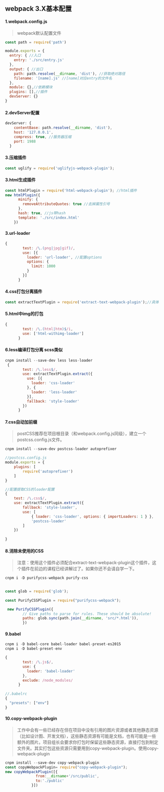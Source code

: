 ## webpack 3.X基本配置
#### 1.webpack.config.js
> webpack默认配置文件 
```javascript
const path = require('path')

module.exports = {
  entry: { //入口
    entry: './src/entry.js'
  },
  output: { //出口
    path: path.resolve(__dirname, 'dist'), //获取绝对路径
    filename: '[name].js' //[name]对应entry的文件名
  },
  module: {},//依赖模块
  plugins: [],//插件
  devServer: {}
}
```

#### 2.devServer配置
```javascript
devServer: {
    contentBase: path.resolve(__dirname, 'dist'),
    host: '127.0.0.1',
    compress: true, //服务器压缩
    port: 1988
  }
```

#### 3.压缩插件
```javascript
const uglify = require('uglifyjs-webpack-plugin');
```

#### 3.html生成插件
```javascript
const htmlPlugin = require('html-webpack-plugin'); //html插件
new htmlPlugin({
      minify: {
        removeAttributeQuotes: true //去掉属性引号
      },
      hash: true, //js带hash
      template: './src/index.html'
    })
```

#### 3.url-loader
```javascript
{
        test: /\.(png|jpg|gif)/,
        use: [{
          loader: 'url-loader', //配置options
          options: {
            limit: 1000
          }
        }]
      }
```
#### 4.css打包分离插件
```javascript
const extractTextPlugin = require('extract-text-webpack-plugin');//具体差异对比commit diff
```

#### 5.html中img的打包
```javascript
{
        test: /\.(html|htm)$/i,
        use: ['html-withimg-loader']
      }
```

#### 6.less编译打包分离 scss类似
```javascript
cnpm install --save-dev less less-loader
 {
        test: /\.less$/,
        use: extractTextPlugin.extract({
          use: [{
            loader: 'css-loader'
          }, {
            loader: 'less-loader'
          }],
          fallback: 'style-loader'
        })
      }
```

#### 7.css自动加前缀
>postCSS推荐在项目根目录（和webpack.config.js同级），建立一个postcss.config.js文件。
```javascript
cnpm install --save-dev postcss-loader autoprefixer

//postcss.config.js
module.exports = {
    plugins: [
        require('autoprefixer')
    ]
}

//配置提取CSS的loader配置
{
    test: /\.css$/,
    use: extractTextPlugin.extract({
        fallback: 'style-loader',
        use: [
            { loader: 'css-loader', options: { importLoaders: 1 } },
            'postcss-loader'
        ]
    })
    
}

```

#### 8.消除未使用的CSS
>注意：使用这个插件必须配合extract-text-webpack-plugin这个插件，这个插件在前边的课程已经讲解过了。如果你还不会请自学一下。
```javascript
cnpm i -D purifycss-webpack purify-css

	
const glob = require('glob');
	
const PurifyCSSPlugin = require("purifycss-webpack");

 new PurifyCSSPlugin({
        // Give paths to parse for rules. These should be absolute!
        paths: glob.sync(path.join(__dirname, 'src/*.html')),
        })
```

#### 9.babel
```javascript
cnpm i -D babel-core babel-loader babel-preset-es2015
cnpm i -D babel-preset-env

{
        test: /\.js$/,
        use: {
          loader: 'babel-loader'
        },
        exclude: /node_modules/
      }
      
//.babelrc
{
  "presets": ["env"]
}
```

#### 10.copy-webpack-plugin
> 工作中会有一些已经存在但在项目中没有引用的图片资源或者其他静态资源（比如设计图、开发文档），这些静态资源有可能是文档，也有可能是一些额外的图片。项目组长会要求你打包时保留这些静态资源，直接打包到制定文件夹。其实打包这些资源只需要用到copy-webpack-plugin。使用copy-webpack-plugin
```javascript
cnpm install --save-dev copy-webpack-plugin
const copyWebpackPlugin= require("copy-webpack-plugin");
new copyWebpackPlugin([{
              from:__dirname+'/src/public',
              to:'./public'
            }])
```
